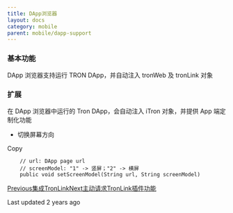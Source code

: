 ```yaml
---
title: DApp浏览器
layout: docs
category: mobile
parent: mobile/dapp-support
---
```


### 基本功能

DApp 浏览器支持运行 TRON DApp，并自动注入 tronWeb 及 tronLink 对象

### 扩展

在 DApp 浏览器中运行的 Tron DApp，会自动注入 iTron 对象，并提供 App 端定制化功能

  * 切换屏幕方向

Copy
        
        // url: DApp page url
        // screenModel: "1" -> 竖屏；"2" -> 横屏
        public void setScreenModel(String url, String screenModel)

[Previous集成TronLink](https://docs-zh.tronlink.org/yi-dong-duan/dapp-zhi-chi/ji-cheng-tronlink)[Next主动请求TronLink插件功能](https://docs-zh.tronlink.org/cha-jian-qian-bao/zhu-dong-qing-qiu-tronlink-cha-jian-gong-neng)

Last updated 2 years ago
